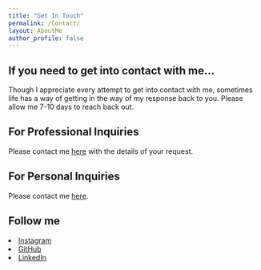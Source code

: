 ```yaml
---
title: "Get In Touch"
permalink: /Contact/
layout: AboutMe
author_profile: false
---
```



## If you need to get into contact with me...
Though I appreciate every attempt to get into contact with me, sometimes life has a way of
getting in the way of my response back to you.  Please allow me 7-10 days to reach back out.

## For Professional Inquiries
Please contact me <a href="mailto:logan.m.wright1@gmail.com">here</a> with the details of
your request.

## For Personal Inquiries
Please contact me <a href="mailto:lw149209@ohio.edu">here</a>.

## Follow me
<li>
  <a href="https://instagram.com/loganmorrowwright" itemprop="sameAs" rel="nofollow noopener noreferrer">
    <i class="fab fa-fw fa-instagram" aria-hidden="true"></i><span class="label">Instagram</span>
  </a>
</li>

<li>
  <a href="https://github.com/lm-mw" itemprop="sameAs" rel="nofollow noopener noreferrer">
    <i class="fab fa-fw fa-github" aria-hidden="true"></i><span class="label">GitHub</span>
  </a>
</li>

<li>
  <a href="https://www.linkedin.com/in/LoganMorrowWright" itemprop="sameAs" rel="nofollow noopener noreferrer">
    <i class="fab fa-fw fa-linkedin" aria-hidden="true"></i><span class="label">LinkedIn</span>
  </a>
</li>
